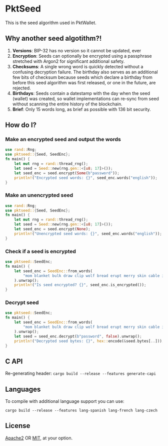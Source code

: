 # PktSeed
This is the seed algorithm used in PktWallet.

## Why another seed algotithm?!
1. **Versions**: BIP-32 has no version so it cannot be updated, ever
2. **Encryption**: Seeds can optionally be encrypted using a passphrase stretched with Argon2 for
significant additional safety.
3. **Checksums**: A single wrong word is quickly detected without a confusing decryption failure.
The birthday also serves as an additional few bits of checksum because seeds which declare a birthday
from before this seed algorithm was first released, or one in the future, are rejected.
3. **Birthdays**: Seeds contain a datestamp with the day when the seed (wallet) was created,
so wallet implementations can re-sync from seed without scanning the entire history of the blockchain.
4. **Brief**: Only 15 words long, as brief as possible with 136 bit security.


## How do I?

### Make an encrypted seed and output the words

```rust
use rand::Rng;
use pktseed::{Seed, SeedEnc};
fn main() {
    let mut rng = rand::thread_rng();
    let seed = Seed::new(rng.gen::<[u8; 17]>());
    let seed_enc = seed.encrypt(Some(b"password"));
    println!("Encrypted seed words: {}", seed_enc.words("english"));
}
```

### Make an unencrypted seed

```rust
use rand::Rng;
use pktseed::{Seed, SeedEnc};
fn main() {
    let mut rng = rand::thread_rng();
    let seed = Seed::new(rng.gen::<[u8; 17]>());
    let seed_enc = seed.encrypt(None);
    println!("Unencrypted seed words: {}", seed_enc.words("english"));
}
```

### Check if a seed is encrypted

```rust
use pktseed::SeedEnc;
fn main() {
    let seed_enc = SeedEnc::from_words(
        "mom blanket bulk draw clip wolf bread erupt merry skin cable infant word exchange animal",
    ).unwrap();
    println!("Is seed encrypted? {}", seed_enc.is_encrypted());
}
```

### Decrypt seed

```rust
use pktseed::SeedEnc;
fn main() {
    let seed_enc = SeedEnc::from_words(
        "mom blanket bulk draw clip wolf bread erupt merry skin cable infant word exchange animal",
    ).unwrap();
    let seed = seed_enc.decrypt(b"password", false).unwrap();
    println!("Decrypted seed bytes: {}", hex::encode(&seed.bytes[..]));
}
```

## C API
Re-generating header:  `cargo build --release --features generate-capi`

## Languages
To compile with additional language support you can use:

```
cargo build --release --features lang-spanish lang-french lang-czech
```

## License

[Apache2](https://spdx.org/licenses/Apache-2.0.html) OR
[MIT](https://spdx.org/licenses/MIT.html), at your option.